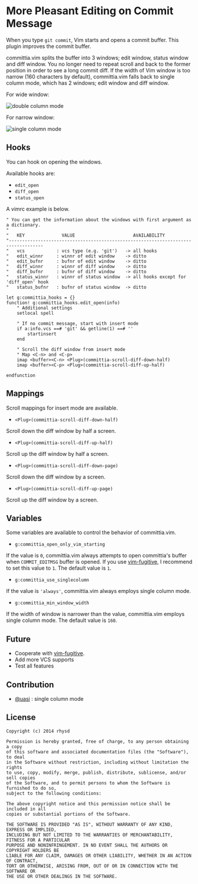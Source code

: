 More Pleasant Editing on Commit Message
=======================================

When you type `git commit`, Vim starts and opens a commit buffer.  This plugin improves
the commit buffer.

committia.vim splits the buffer into 3 windows; edit window, status window and diff window.
You no longer need to repeat scroll and back to the former position in order to see a long
commit diff.  If the width of Vim window is too narrow (160 characters by default), committia.vim
falls back to single column mode, which has 2 windows; edit window and diff window.

For wide window:

![double column mode](https://dl.dropboxusercontent.com/u/2753138/screenshot_committia.jpg)

For narrow window:

![single column mode](https://dl.dropboxusercontent.com/u/2753138/screenshot_committia_narrow.jpg)

## Hooks

You can hook on opening the windows.

Available hooks are:

- `edit_open`
- `diff_open`
- `status_open`

A vimrc example is below.

```vim
" You can get the information about the windows with first argument as a dictionary.
"
"   KEY              VALUE                      AVAILABILITY
"-----------------------------------------------------------------------------------
"   vcs            : vcs type (e.g. 'git')   -> all hooks
"   edit_winnr     : winnr of edit window    -> ditto
"   edit_bufnr     : bufnr of edit window    -> ditto
"   diff_winnr     : winnr of diff window    -> ditto
"   diff_bufnr     : bufnr of diff window    -> ditto
"   status_winnr   : winnr of status window  -> all hooks except for 'diff_open' hook
"   status_bufnr   : bufnr of status window  -> ditto

let g:committia_hooks = {}
function! g:committia_hooks.edit_open(info)
    " Additional settings
    setlocal spell

    " If no commit message, start with insert mode
    if a:info.vcs ==# 'git' && getline(1) ==# ''
        startinsert
    end

    " Scroll the diff window from insert mode
    " Map <C-n> and <C-p>
    imap <buffer><C-n> <Plug>(committia-scroll-diff-down-half)
    imap <buffer><C-p> <Plug>(committia-scroll-diff-up-half)

endfunction
```

## Mappings

Scroll mappings for insert mode are available.

- `<Plug>(committia-scroll-diff-down-half)`

Scroll down the diff window by half a screen.

- `<Plug>(committia-scroll-diff-up-half)`

Scroll up the diff window by half a screen.

- `<Plug>(committia-scroll-diff-down-page)`

Scroll down the diff window by a screen.

- `<Plug>(committia-scroll-diff-up-page)`

Scroll up the diff window by a screen.

## Variables

Some variables are available to control the behavior of committia.vim.

- `g:committia_open_only_vim_starting`

If the value is `0`, committia.vim always attempts to open committia's buffer when `COMMIT_EDITMSG` buffer is opened.  If you use [vim-fugitive](https://github.com/tpope/vim-fugitive), I recommend to set this value to `1`.  The default value is `1`.

- `g:committia_use_singlecolumn`

If the value is `'always'`, committia.vim always employs single column mode.

- `g:committia_min_window_width`

If the width of window is narrower than the value, committia.vim employs single column mode.  The default value is `160`.

## Future

- Cooperate with [vim-fugitive](https://github.com/tpope/vim-fugitive).
- Add more VCS supports
- Test all features

## Contribution

- [@uasi](https://github.com/uasi) : single column mode

## License

    Copyright (c) 2014 rhysd

    Permission is hereby granted, free of charge, to any person obtaining a copy
    of this software and associated documentation files (the "Software"), to deal
    in the Software without restriction, including without limitation the rights
    to use, copy, modify, merge, publish, distribute, sublicense, and/or sell copies
    of the Software, and to permit persons to whom the Software is furnished to do so,
    subject to the following conditions:

    The above copyright notice and this permission notice shall be included in all
    copies or substantial portions of the Software.

    THE SOFTWARE IS PROVIDED "AS IS", WITHOUT WARRANTY OF ANY KIND, EXPRESS OR IMPLIED,
    INCLUDING BUT NOT LIMITED TO THE WARRANTIES OF MERCHANTABILITY, FITNESS FOR A PARTICULAR
    PURPOSE AND NONINFRINGEMENT. IN NO EVENT SHALL THE AUTHORS OR COPYRIGHT HOLDERS BE
    LIABLE FOR ANY CLAIM, DAMAGES OR OTHER LIABILITY, WHETHER IN AN ACTION OF CONTRACT,
    TORT OR OTHERWISE, ARISING FROM, OUT OF OR IN CONNECTION WITH THE SOFTWARE OR
    THE USE OR OTHER DEALINGS IN THE SOFTWARE.

